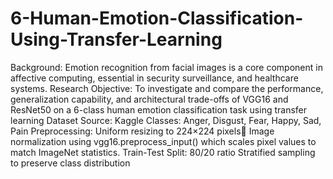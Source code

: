 # 6-Human-Emotion-Classification-Using-Transfer-Learning
Background: Emotion recognition from facial images is a core component in affective computing, essential in security surveillance, and healthcare systems.
Research Objective: To investigate and compare the performance, generalization capability, and architectural trade-offs of VGG16 and ResNet50 on a 6-class human emotion classification task using transfer learning
Dataset Source: Kaggle
Classes: Anger, Disgust, Fear, Happy, Sad, Pain
Preprocessing: Uniform resizing to 224×224 pixels
Image normalization using vgg16.preprocess_input() which scales pixel values to match ImageNet statistics.
Train-Test Split: 80/20 ratio
Stratified sampling to preserve class distribution

